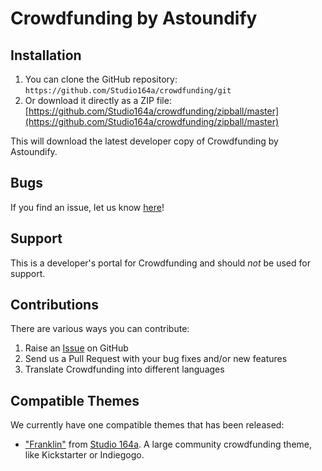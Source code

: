 # Crowdfunding by Astoundify #

## Installation ##

1. You can clone the GitHub repository: `https://github.com/Studio164a/crowdfunding/git`
2. Or download it directly as a ZIP file: [https://github.com/Studio164a/crowdfunding/zipball/master](https://github.com/Studio164a/crowdfunding/zipball/master)

This will download the latest developer copy of Crowdfunding by Astoundify.

## Bugs ##
If you find an issue, let us know [here](https://github.com/Studio164a/crowdfunding/issues?state=open)!

## Support ##
This is a developer's portal for Crowdfunding and should _not_ be used for support.

## Contributions ##

There are various ways you can contribute:

1. Raise an [Issue](https://github.com/Studio164a/crowdfunding/issues?state=open) on GitHub
2. Send us a Pull Request with your bug fixes and/or new features
3. Translate Crowdfunding into different languages

## Compatible Themes ##

We currently have one compatible themes that has been released:

* ["Franklin"](http://themeforest.net/item/franklin-wordpress-crowdfunding-theme/5063650?ref=Studio164a) from [Studio 164a](http://164a.com). A large community crowdfunding theme, like Kickstarter or Indiegogo.